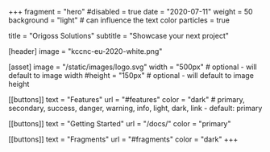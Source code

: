 +++
fragment = "hero"
#disabled = true
date = "2020-07-11"
weight = 50
background = "light" # can influence the text color
particles = true

title = "Origoss Solutions"
subtitle = "Showcase your next project"

[header]
  image = "kccnc-eu-2020-white.png"

[asset]
  image = "/static/images/logo.svg"
  width = "500px" # optional - will default to image width
  #height = "150px" # optional - will default to image height

[[buttons]]
  text = "Features"
  url = "#features"
  color = "dark" # primary, secondary, success, danger, warning, info, light, dark, link - default: primary

[[buttons]]
  text = "Getting Started"
  url = "/docs/"
  color = "primary"

[[buttons]]
  text = "Fragments"
  url = "#fragments"
  color = "dark"
+++
